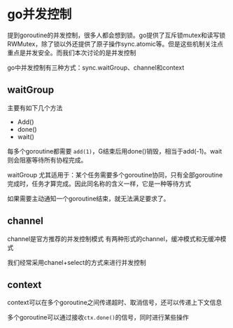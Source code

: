 # go并发控制

提到goroutine的并发控制，很多人都会想到锁。go提供了互斥锁mutex和读写锁RWMutex，除了锁以外还提供了原子操作sync.atomic等。但是这些机制关注点重点是并发安全。而我们本次讨论的是并发控制

go中并发控制有三种方式：sync.waitGroup、channel和context

## waitGroup
主要有如下几个方法
- Add()
- done()
- wait()

每多个goroutine都需要 `add(1)`，G结束后用done()销毁，相当于add(-1)。wait则会阻塞等待所有协程完成。

waitGroup 尤其适用于：某个任务需要多个goroutine协同，只有全部goroutine完成时，任务才算完成。因此同名称的含义一样，它是一种等待方式

如果需要主动通知一个goroutine结束，就无法满足要求了。
## channel
channel是官方推荐的并发控制模式
有两种形式的channel，缓冲模式和无缓冲模式

我们经常采用chanel+select的方式来进行并发控制

## context
context可以在多个goroutine之间传递超时、取消信号，还可以传递上下文信息

多个goroutine可以通过接收`ctx.done()`的信号，同时进行某些操作


